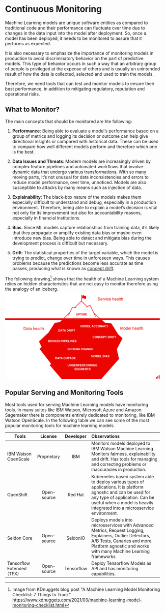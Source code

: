 # Continuous Monitoring
Machine Learning models are unique software entities as compared to traditional code and their performance can fluctuate over time due to changes in the data input into the model after deployment. So, once a model has been deployed, it needs to be monitored to assure that it performs as expected.

It is also necessary to emphasize the importance of monitoring models in production to avoid discriminatory behavior on the part of predictive models. This type of behavior occurs in such a way that an arbitrary group of people is privileged at the expense of others and is usually an unintended result of how the data is collected, selected and used to train the models. 

Therefore, we need tools that can test and monitor models to ensure their best performance, in addition to mitigating regulatory, reputation and operational risks. 



## What to Monitor?
The main concepts that should be monitored are hte following:

1. __Performance__: Being able to evaluate a model’s performance based on a group of metrics and logging its decision or outcome can help give directional insights or compared with historical data. These can be used to compare how well different models perform and therefore which one is the best.

2. __Data Issues and Threats__: Modern models are increasingly driven by complex feature pipelines and automated workflows that involve dynamic data that undergo various transformations. With so many moving parts, it’s not unusual for data inconsistencies and errors to reduce model performance, over time, unnoticed. Models are also susceptible to attacks by many means such as injection of data.

3. __Explainability__: The black-box nature of the models makes them especially difficult to understand and debug, especially in a production environment. Therefore, being able to explain a model’s decision is vital not only for its improvement but also for accountability reasons, especially in financial institutions.

4. __Bias__: Since ML models capture relationships from training data, it’s likely that they propagate or amplify existing data bias or maybe even introduce new bias. Being able to detect and mitigate bias during the development process is difficult but necessary.

5. __Drift__: The statistical properties of the target variable, which the model is trying to predict, change over time in unforeseen ways. This causes problems because the predictions become less accurate as time passes, producing what is known as [concept drift](https://link.springer.com/article/10.1023%2FA%3A1018046501280). 

The following drawing[^1] shows that the health of a Machine Learning system relies on hidden characteristics that are not easy to monitor therefore using the analogy of an iceberg.
![Monitoring Issues Iceberg](monitoring_iceberg.png "Monitoring Issues Iceberg")

[^1]: Image from KDnuggets blog post "A Machine Learning Model Monitoring Checklist: 7 Things to Track". https://www.kdnuggets.com/2021/03/machine-learning-model-monitoring-checklist.html

## Popular Serving and Monitoring Tools
Most tools used for serving Machine Learning models have monitoring tools. In many suites like IBM Watson, Microsoft Azure and Amazon Sagemaker there is components entirely dedicated to monitoring, like IBM Watson OpenScale. In the following table we can see some of the most popular monitoring tools for machine learning models.

| Tools                | License           | Developer  | Observations |
| -------------------- |:-----------------:|:----------:|:------------ |
| IBM Watson OpenScale | Proprietary        | IBM        | Monitors models deployed to IBM Watson Machine Learning. Monitors fairness, explainability and drift. Has tools for managing and correcting problems or inaccuracies in production.
| OpenShift            | Open-source        | Red Hat    | Kubernetes based system able to deploy various types of applications. It is platform agnostic and can be used for any type of application. Can be useful when a model is heavily integrated into a microsservice environment.|
| Seldon Core          | Open-source        | SeldonIO   | Deploys models into microsservices with Advanced Metrics, Request Logging, Explainers, Outlier Detectors, A/B Tests, Canaries and more. Platform agnostic and works with many Machine Learning frameworks |
| Tensorflow Extended (TFX) | Open-source        | Tensorflow | Deploy Tensorflow Models as API and has monitoring capabilities. |